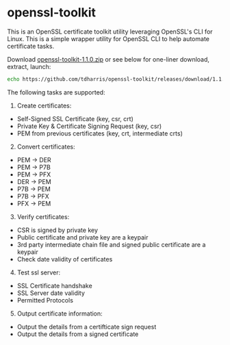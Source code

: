# openssl-toolkit
This is an OpenSSL certificate toolkit utility leveraging OpenSSL's CLI for Linux. This is a simple wrapper utility for OpenSSL CLI to help automate certificate tasks.

Download <a href="https://github.com/tdharris/openssl-toolkit/releases/download/1.1.0/openssl-toolkit-1.1.0.zip">openssl-toolkit-1.1.0.zip</a> or see below for one-liner download, extract, launch:
```bash
echo https://github.com/tdharris/openssl-toolkit/releases/download/1.1.0/openssl-toolkit-1.1.0.zip | xargs wget -qO- -O tmp.zip && unzip tmp.zip && rm tmp.zip && ./openssl-toolkit/openssl-toolkit.sh
```

The following tasks are supported:

1. Create certificates:
  - Self-Signed SSL Certificate (key, csr, crt)
  - Private Key & Certificate Signing Request (key, csr)
  - PEM from previous certificates (key, crt, intermediate crts) 

2. Convert certificates:
  - PEM -> DER
  - PEM -> P7B
  - PEM -> PFX
  - DER -> PEM
  - P7B -> PEM
  - P7B -> PFX
  - PFX -> PEM

3. Verify certificates:
  - CSR is signed by private key
  - Public certificate and private key are a keypair
  - 3rd party intermediate chain file and signed public certificate are a keypair
  - Check date validity of certificates

4. Test ssl server:
  - SSL Certificate handshake
  - SSL Server date validity
  - Permitted Protocols

5. Output certificate information:
  - Output the details from a certifticate sign request
  - Output the details from a signed certificate

